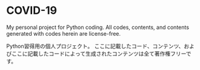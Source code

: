 # COVID-19
My personal project for Python coding.
All codes, contents, and contents generated with codes herein are license-free.

Python習得用の個人プロジェクト。
ここに記載したコード、コンテンツ、およびここに記載したコードによって生成されたコンテンツは全て著作権フリーです。
